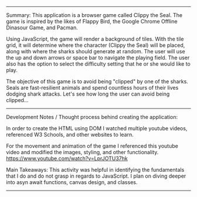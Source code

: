 ----------------------------------------------------------------------------------------

Summary:
This application is a browser game called Clippy the Seal. The game is inspired by the likes of Flappy Bird, the Google Chrome Offline Dinasour Game, and Pacman.

Using JavaScript, the game will render a background of tiles. With the tile grid, it will determine where the character (Clippy the Seal) will be placed, along with where the sharks should generate at random. The user will use the up and down arrows or space bar to navigate the playing field. The user also has the option to select the difficulty setting that he or she would like to play.

The objective of this game is to avoid being "clipped" by one of the sharks. Seals are fast-resilient animals and spend countless hours of their lives dodging shark attacks. Let's see how long the user can avoid being clipped...

----------------------------------------------------------------------------------------

Development Notes / Thought process behind creating the application:

In order to create the HTML using DOM I watched multiple youtube videos, referenced W3 Schools, and other websites to learn.

For the movement and animation of the game I referenced this youtube video and modified the images, styling, and other functionality. https://www.youtube.com/watch?v=LprJOTU37hk

Main Takeaways: This activity was helpful in identifying the fundamentals that I do and do not grasp in regards to JavaScript. I plan on diving deeper into asyn await functions, canvas design, and classes.








----------------------------------------------------------------------------------------